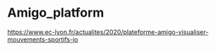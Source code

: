 # Amigo_platform
https://www.ec-lyon.fr/actualites/2020/plateforme-amigo-visualiser-mouvements-sportifs-jo
